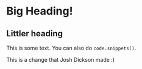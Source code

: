 # Big Heading!

## Littler heading

This is some text.  You can also do `code.snippets()`.

This is a change that Josh Dickson made :)
